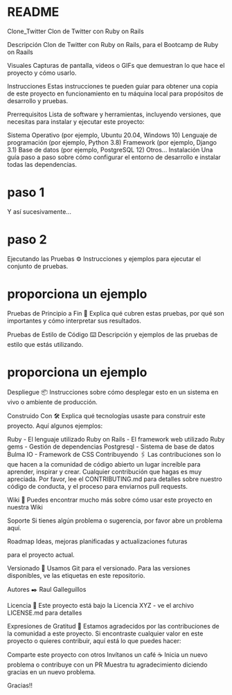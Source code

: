 # README

Clone_Twitter
Clon de Twitter con Ruby on Rails

Descripción
Clon de Twitter con Ruby on Rails, para el Bootcamp de Ruby on Raails

Visuales
Capturas de pantalla, videos o GIFs que demuestran lo que hace el proyecto y cómo usarlo.

Instrucciones
Estas instrucciones te pueden guiar para obtener una copia de este proyecto en funcionamiento en tu máquina local para propósitos de desarrollo y pruebas.

Prerrequisitos 
Lista de software y herramientas, incluyendo versiones, que necesitas para instalar y ejecutar este proyecto:

Sistema Operativo (por ejemplo, Ubuntu 20.04, Windows 10)
Lenguaje de programación (por ejemplo, Python 3.8)
Framework (por ejemplo, Django 3.1)
Base de datos (por ejemplo, PostgreSQL 12)
Otros...
Instalación 
Una guía paso a paso sobre cómo configurar el entorno de desarrollo e instalar todas las dependencias.

# paso 1
Y así sucesivamente...

# paso 2
Ejecutando las Pruebas ⚙️
Instrucciones y ejemplos para ejecutar el conjunto de pruebas.

# proporciona un ejemplo
Pruebas de Principio a Fin 🔩
Explica qué cubren estas pruebas, por qué son importantes y cómo interpretar sus resultados.

Pruebas de Estilo de Código ⌨️
Descripción y ejemplos de las pruebas de estilo que estás utilizando.

# proporciona un ejemplo
Despliegue 📦
Instrucciones sobre cómo desplegar esto en un sistema en vivo o ambiente de producción.

Construido Con 🛠️
Explica qué tecnologías usaste para construir este proyecto. Aquí algunos ejemplos:

Ruby - El lenguaje utilizado
Ruby on Rails - El framework web utilizado
Ruby gems - Gestión de dependencias
Postgresql - Sistema de base de datos
Bulma IO - Framework de CSS
Contribuyendo 🖇️
Las contribuciones son lo que hacen a la comunidad de código abierto un lugar increíble para aprender, inspirar y crear. Cualquier contribución que hagas es muy apreciada. Por favor, lee el CONTRIBUTING.md para detalles sobre nuestro código de conducta, y el proceso para enviarnos pull requests.

Wiki 📖
Puedes encontrar mucho más sobre cómo usar este proyecto en nuestra Wiki

Soporte
Si tienes algún problema o sugerencia, por favor abre un problema aquí.

Roadmap
Ideas, mejoras planificadas y actualizaciones futuras

para el proyecto actual.

Versionado 📌
Usamos Git para el versionado. Para las versiones disponibles, ve las etiquetas en este repositorio.

Autores ✒️
Raul Galleguillos

Licencia 📄
Este proyecto está bajo la Licencia XYZ - ve el archivo LICENSE.md para detalles

Expresiones de Gratitud 🎁
Estamos agradecidos por las contribuciones de la comunidad a este proyecto. Si encontraste cualquier valor en este proyecto o quieres contribuir, aquí está lo que puedes hacer:

Comparte este proyecto con otros
Invítanos un café ☕
Inicia un nuevo problema o contribuye con un PR
Muestra tu agradecimiento diciendo gracias en un nuevo problema.

Gracias!!

